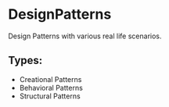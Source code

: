 # DesignPatterns
Design Patterns with various real life scenarios.
## Types:
* Creational Patterns
* Behavioral Patterns
* Structural Patterns


